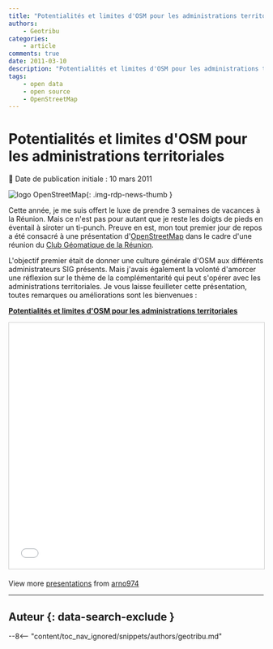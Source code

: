 ```yaml
---
title: "Potentialités et limites d'OSM pour les administrations territoriales"
authors:
    - Geotribu
categories:
    - article
comments: true
date: 2011-03-10
description: "Potentialités et limites d'OSM pour les administrations territoriales"
tags:
    - open data
    - open source
    - OpenStreetMap
---
```


# Potentialités et limites d'OSM pour les administrations territoriales

:calendar: Date de publication initiale : 10 mars 2011

![logo OpenStreetMap](https://cdn.geotribu.fr/img/logos-icones/OpenStreetMap/Openstreetmap.png "logo OpenStreetMap"){: .img-rdp-news-thumb }

Cette année, je me suis offert le luxe de prendre 3 semaines de vacances à la Réunion. Mais ce n'est pas pour autant que je reste les doigts de pieds en éventail à siroter un ti-punch. Preuve en est, mon tout premier jour de repos a été consacré à une présentation d'[OpenStreetMap](https://www.openstreetmap.org/) dans le cadre d'une réunion du [Club Géomatique de la Réunion](http://clubgeomatique.agorah.com/clubgeomatique/index.php).

L'objectif premier était de donner une culture générale d'OSM aux différents administrateurs SIG présents. Mais j'avais également la volonté d'amorcer une réflexion sur le thème de la complémentarité qui peut s'opérer avec les administrations territoriales. Je vous laisse feuilleter cette présentation, toutes remarques ou améliorations sont les bienvenues :

**[Potentialités et limites d'OSM pour les administrations territoriales](https://www.slideshare.net/arno974/potentialits-et-limites-dosm-pour-les-administrations-territoriales "Potentialités et limites d'OSM pour les administrations territoriales")**

<iframe src="//www.slideshare.net/slideshow/embed_code/key/pRLhUsL6IpcbgV" width="595" height="485" frameborder="0" marginwidth="0" marginheight="0" scrolling="no" style="border:1px solid #CCC; border-width:1px; margin-bottom:5px; max-width: 100%;" allowfullscreen> </iframe>

View more [presentations](https://www.slideshare.net/) from [arno974](https://www.slideshare.net/arno974)

----

## Auteur {: data-search-exclude }

--8<-- "content/toc_nav_ignored/snippets/authors/geotribu.md"
